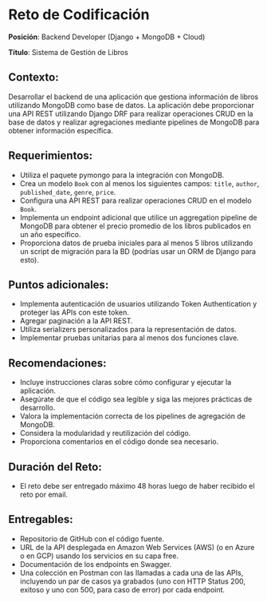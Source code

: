 # Reto de Codificación

**Posición**: Backend Developer (Django + MongoDB + Cloud)

**Título**: Sistema de Gestión de Libros

## Contexto:
Desarrollar el backend de una aplicación que gestiona información de libros utilizando MongoDB como base de datos. La aplicación debe proporcionar una API REST utilizando Django DRF para realizar operaciones CRUD en la base de datos y realizar agregaciones mediante pipelines de MongoDB para obtener información específica.

## Requerimientos:
- Utiliza el paquete pymongo para la integración con MongoDB.
- Crea un modelo `Book` con al menos los siguientes campos: `title`, `author`, `published_date`, `genre`, `price`.
- Configura una API REST para realizar operaciones CRUD en el modelo `Book`.
- Implementa un endpoint adicional que utilice un aggregation pipeline de MongoDB para obtener el precio promedio de los libros publicados en un año específico.
- Proporciona datos de prueba iniciales para al menos 5 libros utilizando un script de migración para la BD (podrías usar un ORM de Django para esto).

## Puntos adicionales:
- Implementa autenticación de usuarios utilizando Token Authentication y proteger las APIs con este token.
- Agregar paginación a la API REST.
- Utiliza serializers personalizados para la representación de datos.
- Implementar pruebas unitarias para al menos dos funciones clave.

## Recomendaciones:
- Incluye instrucciones claras sobre cómo configurar y ejecutar la aplicación.
- Asegúrate de que el código sea legible y siga las mejores prácticas de desarrollo.
- Valora la implementación correcta de los pipelines de agregación de MongoDB.
- Considera la modularidad y reutilización del código.
- Proporciona comentarios en el código donde sea necesario.

## Duración del Reto:
- El reto debe ser entregado máximo 48 horas luego de haber recibido el reto por email.

## Entregables:
- Repositorio de GitHub con el código fuente.
- URL de la API desplegada en Amazon Web Services (AWS) (o en Azure o en GCP) usando los servicios en su capa free.
- Documentación de los endpoints en Swagger.
- Una colección en Postman con las llamadas a cada una de las APIs, incluyendo un par de casos ya grabados (uno con HTTP Status 200, exitoso y uno con 500, para caso de error) por cada endpoint.
